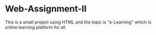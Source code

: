 # Web-Assignment-II
This is a small project using HTML and the topic is "e-Learning" which is online learning platform for all.

